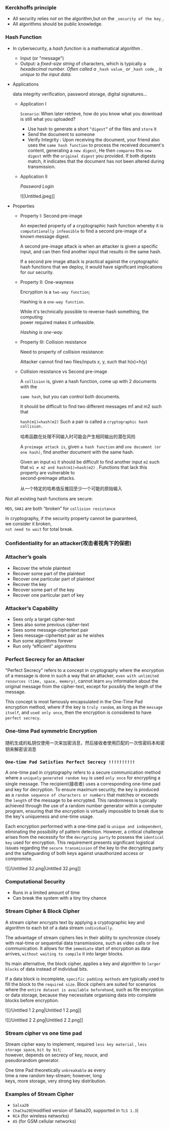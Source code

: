 ### Kerckhoffs principle

- All security relies _not_ on the algorithm,but on the `_security of the key_`_._
- All algorithms should be public knowledge.

### Hash Function

- In cybersecurity, a _hash function_ is a mathematical algorithm .
    - Input (or "message")
    - Output: a _fixed-size string_ of characters, which is typically a _hexadecimal number_. _Often called a_ `_hash value_` _or_ `_hash code_`_, is unique to the input data._
- Applications
    
    data integrity verification, password storage, digital signatures…
    
    - Application I
        
        `Scenario`: When later retrieve, how do you know what you download is still what you uploaded?
        
        - Use hash to generate a short `“digest”` of the files and `store` it
        - Send the document to someone
        - Verify Integrity : Upon receiving the document, your friend also uses the `same hash function` to process the received document's content, generating a `new digest`, He then `compares` this `new digest` with the `original digest` you provided. If both digests match, it indicates that the document has not been altered during transmission.
    - Application II
        
        _Password Login_
        
        ![[Untitled.jpeg]]
        
- Properties
    - Property I: Second pre-image
        
        An expected property of a cryptographic hash function whereby it is `computationally infeasible` to find a second pre-image of a  
        known message digest.  
        
        A second pre-image attack is when an attacker is given a specific input, and can then find another input that results in the same hash.
        
        If a second pre image attack is practical against the cryptographic hash functions that we deploy, it would have significant implications  
        for our security.  
        
    - Property II: One-wayness
        
        Encryption is a `two-way function`;
        
        Hashing is a `one-way function`.
        
        While it's technically possible to reverse-hash something, the computing  
        power required makes it unfeasible.  
        
        _Hashing is one-way._
        
    - Property III: Collision resistance
        
        Need to property of collision resistance:
        
        Attacker cannot find two files/inputs x, y, such that h(x)=h(y)
        
    - Collision resistance vs Second pre-image
        
        A `collision` is, given a hash function, come up with 2 documents with the  
          
        `same hash`, but you can control both documents.
        
        It should be difficult to find two different messages m1 and m2 such that  
          
        `hash(m1)=hash(m2)` Such a pair is called a `cryptographic hash collision.`
        
        哈希函数在处理不同输入时可能会产生相同输出的潜在风险
        
          
        
        A `preimage attack is`, given `a hash function` and `one document (or one hash)`, find another document with the same hash.
        
        Given an input `m1` it should be difficult to find another input `m2` such that `m1 ≠ m2 and hash(m1)=hash(m2)` . Functions that lack this property are vulnerable to  
        second-preimage attacks.  
        
        从一个特定的哈希值反推回至少一个可能的原始输入
        
          
        

Not all existing hash functions are secure:

`MD5`, `SHA1` are both “broken” for `collision resistance`

In cryptography, if the security property cannot be guaranteed,  
we consider it broken,  
`not need to wait` for total break.

### Confidentiality for an attacker(攻击者视角下的保密)

### Attacher’s goals

- Recover the whole plaintext
- Recover some part of the plaintext
- Recover one particular part of plaintext
- Recover the key
- Recover some part of the key
- Recover one particular part of key

### Attacker’s Capability

- Sees only a target cipher-text
- Sees also some previous cipher-text
- Sees some message-ciphertext pair
- Sees message-ciphertext pair as he wishes
- Run some algorithms forever
- Run only “efficient" algorithms

  

### Perfect Secrecy for an Attacker

"Perfect Secrecy" refers to a concept in cryptography where the encryption of a message is done in such a way that an attacker, `even with unlimited resources (time, space, memory)`, cannot learn `any` information about the original message from the cipher-text, except for possibly the length of the message.

This concept is most famously encapsulated in the One-Time Pad encryption method, where if the key is `truly random`, as long as the `message itself`, and `used only once`, then the encryption is considered to have `perfect secrecy`.

### One-time Pad symmetric Encryption

随机生成的私钥仅使用一次来加密消息，然后接收者使用匹配的一次性密码本和密钥来解密该消息

### `One-time Pad Satisfies Perfect Secrecy !!!!!!!!!!`

  

A one-time pad in cryptography refers to a secure communication method where a `uniquely` `generated random key` is used `only once` for encrypting a single message. The recipient(接收者) uses a corresponding one-time pad and key for decryption. To ensure maximum security, the key is produced as a `random sequence of characters or numbers` that matches or exceeds the `length` of the message to be encrypted. This randomness is typically achieved through the use of a random number generator within a computer program, ensuring that the encryption is virtually impossible to break due to the key's uniqueness and one-time usage.

Each encryption performed with a one-time pad is `unique and independent`, eliminating the possibility of pattern detection. However, a critical challenge arises from the necessity for the `decrypting party` to possess the `identical key` used for encryption. This requirement presents significant logistical issues regarding the `secure transmission` of the key to the decrypting party and the safeguarding of both keys against unauthorized access or compromise.

![[/Untitled 32.png|Untitled 32.png]]

### Computational Security

- Runs in a limited amount of time
- Can break the system with a tiny tiny chance

### Stream Cipher & Block Cipher

A stream cipher encrypts text by applying a cryptographic key and algorithm to each bit of a data stream `individually`.

The advantage of stream ciphers lies in their ability to synchronize closely with real-time or sequential data transmissions, such as video calls or live communication. It allows for the `immediate` start of encryption as data arrives, `without waiting to compile` it into larger blocks.

  

Its main alternative, the block cipher, applies a key and algorithm to `larger blocks` of data instead of individual bits.

If a data block is incomplete, `specific padding methods` are typically used to fill the block to the `required size`. Block ciphers are suited for scenarios where the `entire dataset is available beforehand`, such as file encryption or data storage, because they necessitate organising data into complete blocks before encryption.

  

![[/Untitled 1 2.png|Untitled 1 2.png]]

  

![[/Untitled 2 2.png|Untitled 2 2.png]]

  

### Stream cipher vs one time pad

Stream cipher easy to implement, required `less key material` , `less storage space`, `bit by bit`;  
however, depends on secrecy of key, nouce, and  
pseudorandom generator.  

One time Pad theoretically `unbreakable` as every  
time a new random key-stream; however, long  
keys, more storage, very strong key distribution.  

  

### Examples of Stream Cipher

- `Salsa20`
- `ChaCha20`(modified version of Salsa20, supported in `TLS 1.3`)
- `RC4` (for wireless networks)
- `A5` (for GSM cellular networks)